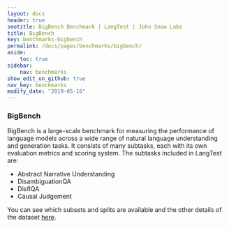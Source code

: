 ```yaml
---
layout: docs
header: true
seotitle: BigBench Benchmark | LangTest | John Snow Labs
title: BigBench
key: benchmarks-bigbench
permalink: /docs/pages/benchmarks/bigbench/
aside:
    toc: true
sidebar:
    nav: benchmarks
show_edit_on_github: true
nav_key: benchmarks
modify_date: "2019-05-16"
---
```


### BigBench
BigBench is a large-scale benchmark for measuring the performance of language models across a wide range of natural language understanding and generation tasks. It consists of many subtasks, each with its own evaluation metrics and scoring system. The subtasks included in LangTest are:
- Abstract Narrative Understanding
- DisambiguationQA
- DisflQA
- Causal Judgement

You can see which subsets and splits are available and the other details of the dataset [here](docs/pages/docs/data#question-answering).

